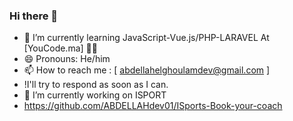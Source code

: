 ### Hi there 👋
- 🌱 I’m currently learning JavaScript-Vue.js/PHP-LARAVEL At [YouCode.ma] 👨‍💻
- 😄 Pronouns: He/him
- 📫 How to reach me : [ abdellahelghoulamdev@gmail.com ]
- !I'll try to respond as soon as I can.
- 🔭 I’m currently working on ISPORT 
- https://github.com/ABDELLAHdev01/ISports-Book-your-coach
<!--
**ABDELLAHdev01/ABDELLAHdev01** is a ✨ _special_ ✨ repository because its `README.md` (this file) appears on your GitHub profile.

Here are some ideas to get you started:

...
 ...
- 👯 I’m looking to collaborate on ...
- 🤔 I’m looking for help with ...
- 💬 Ask me about ...
- 📫 How to reach me: ...

- ⚡ Fun fact: ...
-->
